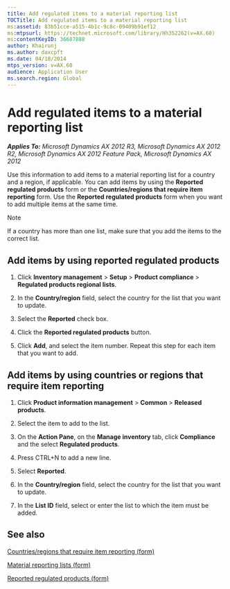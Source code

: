 ```yaml
---
title: Add regulated items to a material reporting list
TOCTitle: Add regulated items to a material reporting list
ms:assetid: 83b51cce-a515-4b1c-9c8c-09409b91ef12
ms:mtpsurl: https://technet.microsoft.com/library/Hh352262(v=AX.60)
ms:contentKeyID: 36687888
author: Khairunj
ms.author: daxcpft
ms.date: 04/18/2014
mtps_version: v=AX.60
audience: Application User
ms.search.region: Global
---
```


# Add regulated items to a material reporting list 


_**Applies To:** Microsoft Dynamics AX 2012 R3, Microsoft Dynamics AX 2012 R2, Microsoft Dynamics AX 2012 Feature Pack, Microsoft Dynamics AX 2012_

Use this information to add items to a material reporting list for a country and a region, if applicable. You can add items by using the **Reported regulated products** form or the **Countries/regions that require item reporting** form. Use the **Reported regulated products** form when you want to add multiple items at the same time.


> [!NOTE]
> <P>If a country has more than one list, make sure that you add the items to the correct list.</P>



## Add items by using reported regulated products

1.  Click **Inventory management** \> **Setup** \> **Product compliance** \> **Regulated products regional lists**.

2.  In the **Country/region** field, select the country for the list that you want to update.

3.  Select the **Reported** check box.

4.  Click the **Reported regulated products** button.

5.  Click **Add**, and select the item number. Repeat this step for each item that you want to add.

## Add items by using countries or regions that require item reporting

1.  Click **Product information management** \> **Common** \> **Released products**.

2.  Select the item to add to the list.

3.  On the **Action Pane**, on the **Manage inventory** tab, click **Compliance** and the select **Regulated products**.

4.  Press CTRL+N to add a new line.

5.  Select **Reported**.

6.  In the **Country/region** field, select the country for the list that you want to update.

7.  In the **List ID** field, select or enter the list to which the item must be added.

## See also

[Countries/regions that require item reporting (form)](https://technet.microsoft.com/library/hh328714\(v=ax.60\))

[Material reporting lists (form)](https://technet.microsoft.com/library/hh328691\(v=ax.60\))

[Reported regulated products (form)](https://technet.microsoft.com/library/hh328717\(v=ax.60\))

  


